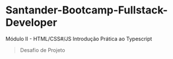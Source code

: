 # Santander-Bootcamp-Fullstack-Developer
Módulo II - HTML/CSS#/JS
Introdução Prática ao Typescript

> Desafio de Projeto
